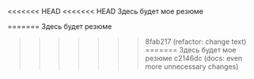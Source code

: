 <<<<<<< HEAD
<<<<<<< HEAD
Здесь будет мое резюме

=======
Здесь будет резюме
>>>>>>> 8fab217 (refactor: change text)
=======
Здесь будет мое резюме
>>>>>>> c2146dc (docs: even more unnecessary changes)
